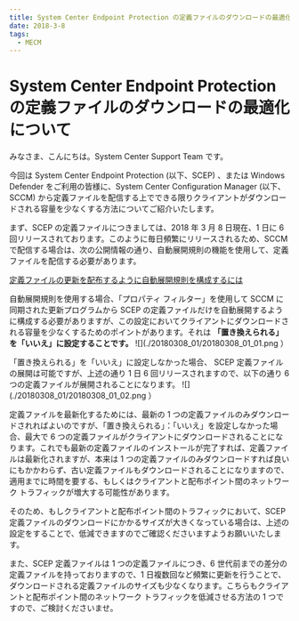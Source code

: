```yaml
---
title: System Center Endpoint Protection の定義ファイルのダウンロードの最適化について
date: 2018-3-8
tags:
  - MECM
---
```


# System Center Endpoint Protection の定義ファイルのダウンロードの最適化について

みなさま、こんにちは。System Center Support Team です。

今回は System Center Endpoint Protection (以下、SCEP) 、または Windows Defender をご利用の皆様に、System Center Configuration Manager (以下、SCCM) から定義ファイルを配信する上でできる限りクライアントがダウンロードされる容量を少なくする方法についてご紹介いたします。

まず、SCEP の定義ファイルにつきましては、2018 年 3 月 8 日現在、1 日に 6 回リリースされております。このように毎日頻繁にリリースされるため、SCCM で配信する場合は、次の公開情報の通り、自動展開規則の機能を使用して、定義ファイルを配信する必要があります。



[定義ファイルの更新を配布するように自動展開規則を構成するには](https://docs.microsoft.com/ja-jp/mem/configmgr/protect/deploy-use/endpoint-definitions-configmgr)


自動展開規則を使用する場合、「プロパティ フィルター」を使用して SCCM に同期された更新プログラムから SCEP の定義ファイルだけを自動展開するように構成する必要がありますが、この設定においてクライアントにダウンロードされる容量を少なくするためのポイントがあります。それは __「置き換えられる」__ __を「いいえ」に設定することです。__
![](./20180308_01/20180308_01_01.png ）


「置き換えられる」を「いいえ」に設定しなかった場合、 SCEP 定義ファイルの展開は可能ですが、上述の通り 1 日 6 回リリースされますので、以下の通り 6 つの定義ファイルが展開されることになります。
![](./20180308_01/20180308_01_02.png ）

定義ファイルを最新化するためには、最新の 1 つの定義ファイルのみダウンロードされればよいのですが、「置き換えられる」：「いいえ」を設定しなかった場合、最大で 6 つの定義ファイルがクライアントにダウンロードされることになります。これでも最新の定義ファイルのインストールが完了すれば、定義ファイルは最新化されますが、本来は 1 つの定義ファイルのみダウンロードすれば良いにもかかわらず、古い定義ファイルもダウンロードされることになりますので、適用までに時間を要する、もしくはクライアントと配布ポイント間のネットワーク トラフィックが増大する可能性があります。

そのため、もしクライアントと配布ポイント間のトラフィックにおいて、SCEP 定義ファイルのダウンロードにかかるサイズが大きくなっている場合は、上述の設定をすることで、低減できますのでご確認くださいますようお願いいたします。

また、SCEP 定義ファイルは 1 つの定義ファイルにつき、6 世代前までの差分の定義ファイルを持っておりますので、1 日複数回など頻繁に更新を行うことで、ダウンロードされる定義ファイルのサイズも少なくなります。こちらもクライアントと配布ポイント間のネットワーク トラフィックを低減させる方法の 1 つですので、ご検討くださいませ。


